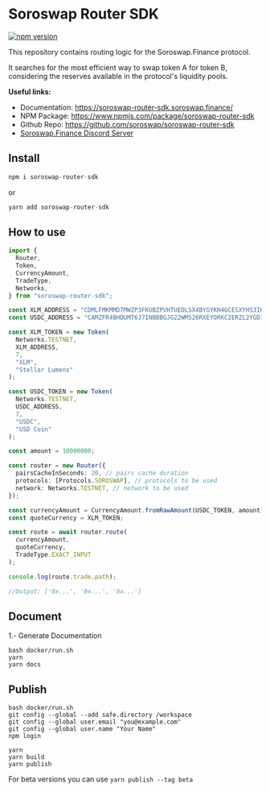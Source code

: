 # Soroswap Router SDK

[![npm version](https://badge.fury.io/js/soroswap-router-sdk.svg)](https://badge.fury.io/js/soroswap-router-sdk)

This repository contains routing logic for the Soroswap.Finance protocol.

It searches for the most efficient way to swap token A for token B, considering the reserves available in the protocol's liquidity pools.

**Useful links:**

- Documentation: https://soroswap-router-sdk.soroswap.finance/
- NPM Package: https://www.npmjs.com/package/soroswap-router-sdk
- Github Repo: https://github.com/soroswap/soroswap-router-sdk
- [Soroswap.Finance Discord Server](https://discord.gg/QaezKEWXqX)

## Install

```ts
npm i soroswap-router-sdk
```

or

```ts
yarn add soroswap-router-sdk
```

## How to use

```ts
import {
  Router,
  Token,
  CurrencyAmount,
  TradeType,
  Networks,
} from "soroswap-router-sdk";

const XLM_ADDRESS = "CDMLFMKMMD7MWZP3FKUBZPVHTUEDLSX4BYGYKH4GCESXYHS3IHQ4EIG4";
const USDC_ADDRESS = "CAMZFR4BHDUMT6J7INBBBGJG22WMS26RXEYORKC2ERZL2YGDIEEKTOJB";

const XLM_TOKEN = new Token(
  Networks.TESTNET,
  XLM_ADDRESS,
  7,
  "XLM",
  "Stellar Lumens"
);

const USDC_TOKEN = new Token(
  Networks.TESTNET,
  USDC_ADDRESS,
  7,
  "USDC",
  "USD Coin"
);

const amount = 10000000;

const router = new Router({
  pairsCacheInSeconds: 20, // pairs cache duration
  protocols: [Protocols.SOROSWAP], // protocols to be used
  network: Networks.TESTNET, // network to be used
});

const currencyAmount = CurrencyAmount.fromRawAmount(USDC_TOKEN, amount);
const quoteCurrency = XLM_TOKEN;

const route = await router.route(
  currencyAmount,
  quoteCurrency,
  TradeType.EXACT_INPUT
);

console.log(route.trade.path);

//Output: ['0x...', '0x...', '0x...']
```

## Document

1.- Generate Documentation

```
bash docker/run.sh
yarn
yarn docs
```

## Publish
```
bash docker/run.sh
git config --global --add safe.directory /workspace
git config --global user.email "you@example.com"
git config --global user.name "Your Name"
npm login

yarn
yarn build
yarn publish
```

For beta versions you can use `yarn publish --tag beta`